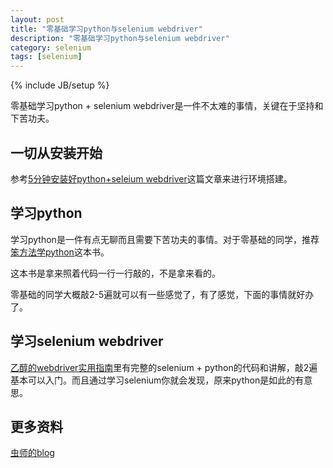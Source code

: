 ```yaml
---
layout: post
title: "零基础学习python与selenium webdriver"
description: "零基础学习python与selenium webdriver"
category: selenium 
tags: [selenium]
---
```

{% include JB/setup %}

零基础学习python + selenium webdriver是一件不太难的事情，关键在于坚持和下苦功夫。


## 一切从安装开始

参考[5分钟安装好python+seleium webdriver](http://easonhan007.github.io/python/2013/12/07/active-python-install-selenium/)这篇文章来进行环境搭建。


## 学习python

学习python是一件有点无聊而且需要下苦功夫的事情。对于零基础的同学，推荐[笨方法学python](http://pan.baidu.com/s/1o6sIhvG)这本书。

这本书是拿来照着代码一行一行敲的，不是拿来看的。

零基础的同学大概敲2-5遍就可以有一些感觉了，有了感觉，下面的事情就好办了。


## 学习selenium webdriver

[乙醇的webdriver实用指南](https://github.com/easonhan007/webdriver_guide/blob/master/README.md)里有完整的selenium + python的代码和讲解，敲2遍基本可以入门。而且通过学习selenium你就会发现，原来python是如此的有意思。


## 更多资料

[虫师的blog]()

